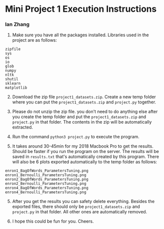 
# Mini Project 1 Execution Instructions
### Ian Zhang

1. Make sure you have all the packages installed. Libraries used in the project are as follows:
```
zipfile
sys
os
io
glob
numpy
nltk
shutil
sklearn
matplotlib
```

2. Download the zip file `project1_datasets.zip`. Create a new temp folder where you can put the `project1_datasets.zip` and `project.py` together.

3. Please do not unzip the zip file. you don't need to do anything else after you create the temp folder and put the `project1_datasets.zip` and `project.py` in that folder. The contents in the zip will be automatically extracted. 

3. Run the command `python3 project.py` to execute the program. 

4. It takes around 30-45min for my 2018 Macbook Pro to get the results. Should be faster if you run the program on the server. The results will be saved in `results.txt` that's automatically created by this program. There will also be 6 plots exported automatically to the temp folder as follows:
```
enron1_BagOfWords_ParametersTuning.png
enron1_Bernoulli_ParametersTuning.png
enron2_BagOfWords_ParametersTuning.png
enron2_Bernoulli_ParametersTuning.png
enron4_BagOfWords_ParametersTuning.png
enron4_Bernoulli_ParametersTuning.png
```

5. After you get the results you can safety delete everything. Besides the exported files, there should only be `project1_datasets.zip` and `project.py` in that folder. All other ones are automatically removed.

6. I hope this could be fun for you. Cheers.
